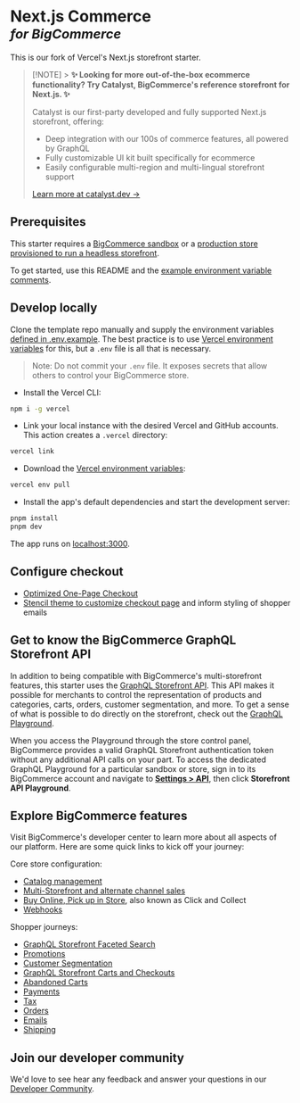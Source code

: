 # Next.js Commerce <br/> <sup><i>for BigCommerce</i></sup>

This is our fork of Vercel's Next.js storefront starter.

> [!NOTE] > **✨ Looking for more out-of-the-box ecommerce functionality? Try Catalyst, BigCommerce's reference storefront for Next.js. ✨**
>
> Catalyst is our first-party developed and fully supported Next.js storefront, offering:
>
> - Deep integration with our 100s of commerce features, all powered by GraphQL
> - Fully customizable UI kit built specifically for ecommerce
> - Easily configurable multi-region and multi-lingual storefront support
>
> [Learn more at catalyst.dev →](https://catalyst.dev)

## Prerequisites

This starter requires a [BigCommerce sandbox](https://start.bigcommerce.com/developer-sandbox/) or a [production store provisioned to run a headless storefront](https://www.bigcommerce.com/solutions/multi-store/).

To get started, use this README and the [example environment variable comments](https://github.com/bigcommerce/nextjs-commerce/blob/main/.env.example).

## Develop locally

Clone the template repo manually and supply the environment variables [defined in .env.example](https://github.com/bigcommerce/nextjs-commerce/blob/main/.env.example). The best practice is to use [Vercel environment variables](https://vercel.com/docs/concepts/projects/environment-variables) for this, but a `.env` file is all that is necessary.

> Note: Do not commit your `.env` file. It exposes secrets that allow others to control your BigCommerce store.

- Install the Vercel CLI:

```bash
npm i -g vercel
```

- Link your local instance with the desired Vercel and GitHub accounts. This action creates a `.vercel` directory:

```bash
vercel link
```

- Download the [Vercel environment variables](https://vercel.com/docs/concepts/projects/environment-variables):

```bash
vercel env pull
```

- Install the app's default dependencies and start the development server:

```bash
pnpm install
pnpm dev
```

The app runs on [localhost:3000](http://localhost:3000/).

## Configure checkout

- [Optimized One-Page Checkout](https://developer.bigcommerce.com/stencil-docs/customizing-checkout/optimized-one-page-checkout)
- [Stencil theme to customize checkout page](https://developer.bigcommerce.com/stencil-docs/getting-started/about-stencil#stencil-cli) and inform styling of shopper emails

## Get to know the BigCommerce GraphQL Storefront API

In addition to being compatible with BigCommerce's multi-storefront features, this starter uses the [GraphQL Storefront API](https://developer.bigcommerce.com/api-docs/storefront/graphql/graphql-api-overview). This API makes it possible for merchants to control the representation of products and categories, carts, orders, customer segmentation, and more. To get a sense of what is possible to do directly on the storefront, check out the [GraphQL Playground](https://developer.bigcommerce.com/graphql-storefront/playground).

When you access the Playground through the store control panel, BigCommerce provides a valid GraphQL Storefront authentication token without any additional API calls on your part. To access the dedicated GraphQL Playground for a particular sandbox or store, sign in to its BigCommerce account and navigate to **[Settings > API](https://login.bigcommerce.com/deep-links/manage/settings-list)**, then click **Storefront API Playground**.

## Explore BigCommerce features

Visit BigCommerce's developer center to learn more about all aspects of our platform. Here are some quick links to kick off your journey:

Core store configuration:

- [Catalog management](https://developer.bigcommerce.com/docs/rest-catalog)
- [Multi-Storefront and alternate channel sales](https://developer.bigcommerce.com/api-docs/multi-storefront/overview)
- [Buy Online, Pick up in Store](https://developer.bigcommerce.com/buy-online-pick-up-in-store/overview), also known as Click and Collect
- [Webhooks](https://developer.bigcommerce.com/docs/webhooks/overview)

Shopper journeys:

- [GraphQL Storefront Faceted Search](https://developer.bigcommerce.com/api-docs/storefront/graphql/graphql-faceted-textual-search)
- [Promotions](https://developer.bigcommerce.com/promotions/overview)
- [Customer Segmentation](https://developer.bigcommerce.com/customer-segmentation/overview)
- [GraphQL Storefront Carts and Checkouts](https://developer.bigcommerce.com/api-docs/storefront/graphql/carts-and-checkout)
- [Abandoned Carts](https://developer.bigcommerce.com/docs/rest-management/abandoned-carts)
- [Payments](https://developer.bigcommerce.com/docs/rest-payments)
- [Tax](https://developer.bigcommerce.com/docs/rest-management/tax-settings#get-tax-settings)
- [Orders](https://developer.bigcommerce.com/api-docs/storefronts/guide/orders)
- [Emails](https://developer.bigcommerce.com/docs/rest-content/email-templates)
- [Shipping](https://developer.bigcommerce.com/docs/rest-management/shipping-v2)

## Join our developer community

We'd love to see hear any feedback and answer your questions in our [Developer Community](https://developer.bigcommerce.com/community).

